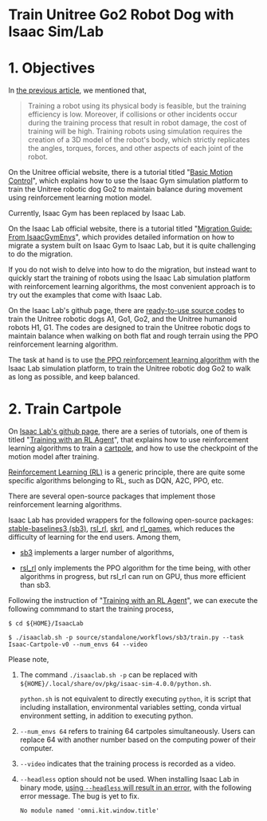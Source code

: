 # Train Unitree Go2 Robot Dog with Isaac Sim/Lab

# 1. Objectives

In [the previous article](https://github.com/housework-robot/main/blob/main/S04_RL_for_unitree/S04E01_Isaac_sim_lab_installation.md), we mentioned that, 

> Training a robot using its physical body is feasible, but the training efficiency is low.
> Moreover, if collisions or other incidents occur during the training process that result in robot damage, the cost of training will be high.
> Training robots using simulation requires the creation of a 3D model of the robot's body, which strictly replicates the angles, torques, forces, and other aspects of each joint of the robot.

On the Unitree official website, there is a tutorial titled "[Basic Motion Control](https://support.unitree.com/home/en/developer/Basic_motion_control)", which explains how to use the Isaac Gym simulation platform to train the Unitree robotic dog Go2 to maintain balance during movement using reinforcement learning motion model.

Currently, Isaac Gym has been replaced by Isaac Lab.

On the Isaac Lab official website, there is a tutorial titled "[Migration Guide: From IsaacGymEnvs](https://isaac-sim.github.io/IsaacLab/source/migration/migrating_from_isaacgymenvs.html)", which provides detailed information on how to migrate a system built on Isaac Gym to Isaac Lab, but it is quite challenging to do the migration.

If you do not wish to delve into how to do the migration, but instead want to quickly start the training of robots using the Isaac Lab simulation platform with reinforcement learning algorithms, the most convenient approach is to try out the examples that come with Isaac Lab.

On the Isaac Lab's github page, there are [ready-to-use source codes](https://github.com/isaac-sim/IsaacLab/tree/main/source/extensions/omni.isaac.lab_tasks/omni/isaac/lab_tasks/manager_based/locomotion/velocity/config) to train the Unitree robotic dogs A1, Go1, Go2, and the Unitree humanoid robots H1, G1. The codes are designed to train the Unitree robotic dogs to maintain balance when walking on both flat and rough terrain using the PPO reinforcement learning algorithm.

The task at hand is to use [the PPO reinforcement learning algorithm](https://en.wikipedia.org/wiki/Proximal_policy_optimization) with the Isaac Lab simulation platform, to train the Unitree robotic dog Go2 to walk as long as possible, and keep balanced.


# 2. Train Cartpole

On [Isaac Lab's github page](https://isaac-sim.github.io/IsaacLab), there are a series of tutorials, one of them is titled "[Training with an RL Agent](https://isaac-sim.github.io/IsaacLab/source/tutorials/03_envs/run_rl_training.html)", that explains how to use reinforcement learning algorithms to train a [cartpole](https://www.youtube.com/watch?v=JNKvJEzuNsc), and how to use the checkpoint of the motion model after training.

[Reinforcement Learning (RL)](https://en.wikipedia.org/wiki/Reinforcement_learning) is a generic principle, there are quite some specific algorithms belonging to RL, such as DQN, A2C, PPO, etc.

There are several open-source packages that implement those reinforcement learning algorithms.

Isaac Lab has provided wrappers for the following open-source packages: [stable-baselines3 (sb3)](https://github.com/DLR-RM/stable-baselines3), [rsl_rl](https://github.com/leggedrobotics/rsl_rl), [skrl](https://skrl.readthedocs.io/en/latest/), and [rl_games](https://github.com/Denys88/rl_games), which reduces the difficulty of learning for the end users. Among them,

- [sb3](https://github.com/DLR-RM/stable-baselines3) implements a larger number of algorithms,
  
- [rsl_rl](https://github.com/leggedrobotics/rsl_rl)  only implements the PPO algorithm for the time being, with other algorithms in progress, but rsl_rl can run on GPU, thus more efficient than sb3.


Following the instruction of "[Training with an RL Agent](https://isaac-sim.github.io/IsaacLab/source/tutorials/03_envs/run_rl_training.html)", we can execute the following commmand to start the training process, 

~~~
$ cd ${HOME}/IsaacLab

$ ./isaaclab.sh -p source/standalone/workflows/sb3/train.py --task Isaac-Cartpole-v0 --num_envs 64 --video
~~~

Please note,

1. The command `./isaaclab.sh -p` can be replaced with `${HOME}/.local/share/ov/pkg/isaac-sim-4.0.0/python.sh`.
   
    `python.sh` is not equivalent to directly executing `python`, it is script that including installation, environmental variables setting, conda virtual environment setting, in addition to executing python.
  
2. `--num_envs 64` refers to training 64 cartpoles simultaneously. Users can replace 64 with another number based on the computing power of their computer.
   
3. `--video` indicates that the training process is recorded as a video.
   
4. `--headless` option should not be used. When installing Isaac Lab in binary mode, [using `--headless` will result in an error](https://github.com/isaac-sim/IsaacLab/issues/878), with the following error message. The bug is yet to fix. 

    ~~~
    No module named 'omni.kit.window.title'
    ~~~

